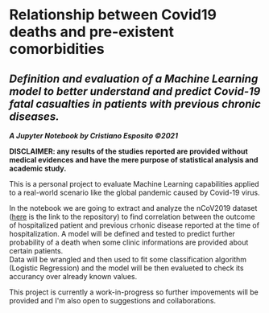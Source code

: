 # **Relationship between Covid19 deaths and pre-existent comorbidities** #
## *Definition and evaluation of a Machine Learning model to better understand and predict Covid-19 fatal casualties in patients with previous chronic diseases.* ## 

***A Jupyter Notebook by Cristiano Esposito ©2021***

**DISCLAIMER: any results of the studies reported are provided without medical evidences and have the mere purpose of statistical analysis and academic study.**

<p>This is a personal project to evaluate Machine Learning capabilities applied to a real-world scenario like the global pandemic caused by Covid-19 virus.
<p>In the notebook we are going to extract and analyze the nCoV2019 dataset (<a href='https://github.com/beoutbreakprepared/nCoV2019/tree/master/latest_data'>here</a> is the link to the repository) to find correlation between the outcome of hospitalized patient and previous crhonic disease reported at the time of hospitalization. A model will be defined and tested to predict further probability of a death when some clinic informations are provided about certain patients.<br>
Data will be wrangled and then used to fit some classification algorithm (Logistic Regression) and the model will be then evalueted to check its accurancy over already known values.
<p>This project is currently a work-in-progress so further impovements will be provided and I'm also open to suggestions and collaborations.
